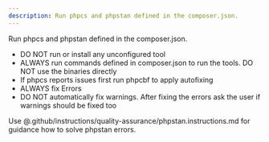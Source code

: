 ```yaml
---
description: Run phpcs and phpstan defined in the composer.json.
---
```


Run phpcs and phpstan defined in the composer.json.

* DO NOT run or install any unconfigured tool
* ALWAYS run commands defined in composer.json to run the tools. DO NOT use the binaries directly
* If phpcs reports issues first run phpcbf to apply autofixing
* ALWAYS fix Errors
* DO NOT automatically fix warnings. After fixing the errors ask the user if warnings should be fixed too

Use @.github/instructions/quality-assurance/phpstan.instructions.md for guidance how to solve phpstan errors.